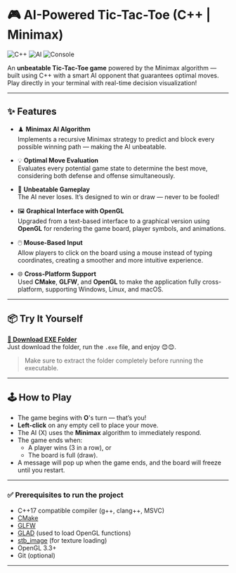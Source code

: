 # 🎮 AI-Powered Tic-Tac-Toe (C++ | Minimax)

![C++](https://img.shields.io/badge/C%2B%2B-17-blue?style=flat-square&logo=c%2B%2B)
![AI](https://img.shields.io/badge/AI-Minimax-red?style=flat-square&logo=codeforces)
![Console](https://img.shields.io/badge/UI-Console-lightgrey?style=flat-square)

An **unbeatable Tic-Tac-Toe game** powered by the Minimax algorithm — built using C++ with a smart AI opponent that guarantees optimal moves. Play directly in your terminal with real-time decision visualization!

---

## ✨ Features

- ♟️ **Minimax AI Algorithm**  
  Implements a recursive Minimax strategy to predict and block every possible winning path — making the AI unbeatable.

- 💡 **Optimal Move Evaluation**  
  Evaluates every potential game state to determine the best move, considering both defense and offense simultaneously.

- 🧠 **Unbeatable Gameplay**  
  The AI never loses. It’s designed to win or draw — never to be fooled!

- 🖼️ **Graphical Interface with OpenGL**  
  Upgraded from a text-based interface to a graphical version using **OpenGL** for rendering the game board, player symbols, and animations.

- 🖱️ **Mouse-Based Input**  
  Allow players to click on the board using a mouse instead of typing coordinates, creating a smoother and more intuitive experience.

- 🌐 **Cross-Platform Support**  
  Used **CMake**, **GLFW**, and **OpenGL** to make the application fully cross-platform, supporting Windows, Linux, and macOS.

---

## 📦 Try It Yourself

**[🔗 Download EXE Folder](exe/exe.zip)**  
Just download the folder, run the `.exe` file, and enjoy 😊😊.

> Make sure to extract the folder completely before running the executable.


---
## 🕹️ How to Play

- The game begins with **O**'s turn — that’s you!
- **Left-click** on any empty cell to place your move.
- The AI (X) uses the **Minimax** algorithm to immediately respond.
- The game ends when:
  - A player wins (3 in a row), or
  - The board is full (draw).
- A message will pop up when the game ends, and the board will freeze until you restart.

---




### ✅ Prerequisites to run the project

- C++17 compatible compiler (g++, clang++, MSVC)
- [CMake](https://cmake.org/download/)
- [GLFW](https://www.glfw.org/)
- [GLAD](https://glad.dav1d.de/) (used to load OpenGL functions)
- [stb_image](https://github.com/nothings/stb) (for texture loading)
- OpenGL 3.3+
- Git (optional)

---

